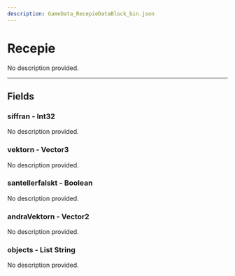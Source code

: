 ```yaml
---
description: GameData_RecepieDataBlock_bin.json
---
```


# Recepie

No description provided.

***

## Fields

### siffran - Int32

No description provided.

### vektorn - Vector3

No description provided.

### santellerfalskt - Boolean

No description provided.

### andraVektorn - Vector2

No description provided.

### objects - List String

No description provided.
